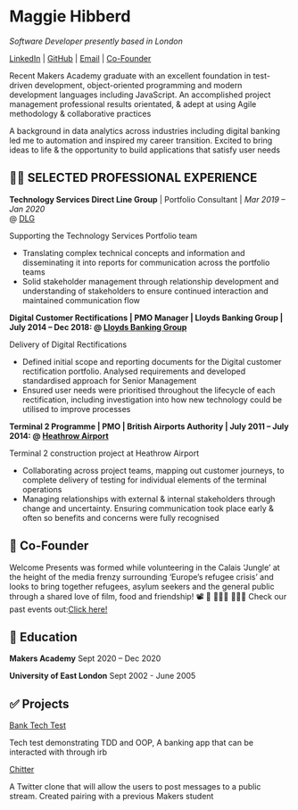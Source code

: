 # Maggie Hibberd

_Software Developer presently based in London_ <br>

[LinkedIn](https://www.linkedin.com/in/maggiehibberd/) | [GitHub](https://github.com/MaggieHibberd) | [Email](maggiehibberd@gmail.com) | [Co-Founder](https://www.welcomepresents.com/about)


Recent Makers Academy graduate with an excellent foundation in test-driven development, object-oriented programming and modern development languages including JavaScript. An accomplished project management professional results orientated, & adept at using Agile methodology & collaborative practices

A background in data analytics across industries including digital banking led me to automation and inspired my career transition. Excited to bring ideas to life & the opportunity to build applications that satisfy user needs


## 👩‍💻 SELECTED PROFESSIONAL EXPERIENCE

**Technology Services Direct Line Group**  | Portfolio Consultant | _Mar 2019 – Jan 2020_ <br> @ [DLG](https://www.directlinegroup.co.uk)

Supporting the Technology Services Portfolio team
-	Translating complex technical concepts and information and disseminating it into reports for communication across the portfolio teams
-	Solid stakeholder management through relationship development and  understanding of stakeholders to ensure continued interaction and maintained communication flow

**Digital Customer Rectifications | PMO Manager | Lloyds Banking Group | July 2014 – Dec 2018: @ [Lloyds Banking Group](https://www.lloydsbankinggroup.com/)** <br>

Delivery of Digital Rectifications 
- Defined initial scope and reporting documents for the Digital customer rectification portfolio. Analysed requirements and developed standardised approach for Senior Management
- Ensured user needs were prioritised throughout the lifecycle of each rectification, including investigation into how new technology could be utilised to improve processes

**Terminal 2 Programme | PMO | British Airports Authority | July 2011 – July 2014: @ [Heathrow Airport](https://www.heathrow.com/company)** <br>

Terminal 2 construction project at Heathrow Airport
- Collaborating across project teams, mapping out customer journeys, to complete  delivery of testing for individual elements of the terminal operations 
- Managing relationships with external & internal stakeholders through change and uncertainty. Ensuring communication took place early & often so benefits and concerns were fully recognised

## 📌 Co-Founder
Welcome Presents was formed while volunteering in the Calais ‘Jungle’ at the height of the media frenzy surrounding ‘Europe’s refugee crisis’ and looks to bring together refugees, asylum seekers and the general public through a shared love of film, food and friendship! 📽️ 🥙 🧑‍🤝‍🧑 :people_holding_hands:
Check our past events out:[Click here!](https://welcomepresents.com)

## 📜 Education
**Makers Academy** 
Sept 2020 – Dec 2020

**University of East London**
Sept 2002 - June 2005

## ✅ Projects
[Bank Tech Test](https://github.com/MaggieHibberd/bank_tech_test.git)

Tech test demonstrating TDD and OOP, A banking app that can be interacted with through irb

[Chitter](https://github.com/MaggieHibberd/chitter_challenge.git)

A Twitter clone that will allow the users to post messages to a public stream. Created pairing with a previous Makers student

